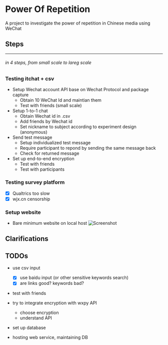 #  Power Of Repetition
A project to investigate the power of repetition in Chinese media using WeChat

## Steps
----
###### in 4 steps, from small scale to lareg scale
### Testing itchat + csv
* Setup Wechat account API base on Wechat Protocol and package capture
  * Obtain 10 WeChat Id and maintian them
  * Test with friends (small scale)
* Setup 1-to-1 chat
  * Obtain Wechat id in .csv
  * Add friends by Wechat id
  * Set nickname to subject according to experiment design (anonymous)
* Send test message
  * Setup individualized test message 
  * Require participant to repond by sending the same message back
  * Check for returned message
* Set up end-to-end encryption
  * Test with friends
  * Test with participants
  
### Testing survey platform
- [X] Qualtrics too slow
- [X] wjx.cn censorship

### Setup website
* Bare minimum website on local host
![Screenshot](https://raw.githubusercontent.com/lizzij/PowerOfRepetition/WebsiteDemo.jpg)     

Clarifications
----

TODOs
----
* use csv input
  - [X] use baidu input (or other sensitive keywords search)
  - [X] are links good? keywords bad?
* test with friends 

* try to integrate encryption with wxpy API
    * choose encryption
    * understand API
* set up database
* hosting web service, maintaining DB

